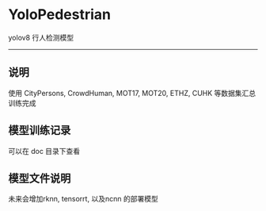 # YoloPedestrian
yolov8 行人检测模型

------------------------------------
## 说明
使用 CityPersons, CrowdHuman, MOT17, MOT20, ETHZ, CUHK 等数据集汇总训练完成


## 模型训练记录
可以在 doc 目录下查看


## 模型文件说明
未来会增加rknn, tensorrt, 以及ncnn 的部署模型
